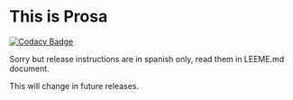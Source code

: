 # This is Prosa

[![Codacy Badge](https://api.codacy.com/project/badge/Grade/db942eecaec746e1850316c60f44dd21)](https://www.codacy.com/app/ediaz/prosa?utm_source=github.com&utm_medium=referral&utm_content=lnds/prosa&utm_campaign=badger)

Sorry but release instructions are in spanish only, read them in LEEME.md document.

This will change in future releases.

